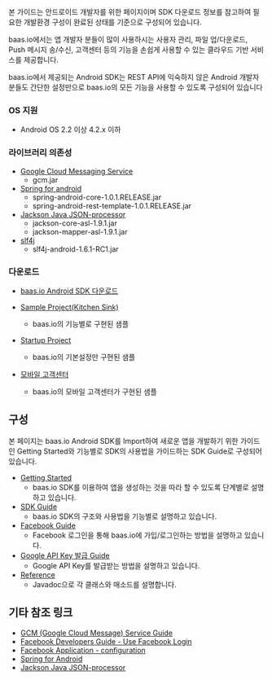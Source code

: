 본 가이드는 안드로이드 개발자를 위한 페이지이며 SDK 다운로드 정보를 참고하여 필요한 개발환경 구성이 완료된 상태를 기준으로 구성되어 있습니다.

baas.io에서는 앱 개발자 분들이 많이 사용하시는 사용자 관리, 파일 업/다운로드, Push 메시지 송/수신, 고객센터 등의 기능을 손쉽게 사용할 수 있는 클라우드 기반 서비스를 제공합니다.

baas.io에서 제공되는 Android SDK는 REST API에 익숙하지 않은 Android 개발자 분들도 간단한 설정만으로 baas.io의 모든 기능을 사용할 수 있도록 구성되어 있습니다


### OS 지원

- Android OS 2.2 이상 4.2.x 이하

### 라이브러리 의존성

- <a href="https://github.com/baasio/baas.io-sdk-android/wiki/Getting-Started" target="_blank">Google Cloud Messaging Service</a><br>
	- gcm.jar
- <a href="http://www.springsource.org/spring-android" target="_blank">Spring for android</a><br>
	- spring-android-core-1.0.1.RELEASE.jar
	- spring-android-rest-template-1.0.1.RELEASE.jar
- <a href="http://jackson.codehaus.org/" target="_blank">Jackson Java JSON-processor</a><br>
	- jackson-core-asl-1.9.1.jar
	- jackson-mapper-asl-1.9.1.jar
- <a href="http://www.slf4j.org/" target="_blank">slf4j</a><br>
	- slf4j-android-1.6.1-RC1.jar

### 다운로드

- [baas.io Android SDK 다운로드](https://github.com/baasio/baas.io-sdk-android/wiki/Version-History)

- [Sample Project(Kitchen Sink)](https://github.com/baasio/baas.io-sample-android/archive/master.zip)
	- baas.io의 기능별로 구현된 샘플
- [Startup Project](https://github.com/baasio/baas.io-startup-android/archive/master.zip)
	- baas.io의 기본설정만 구현된 샘플
- [모바일 고객센터](https://github.com/baasio/baas.io-helpcenter-android/archive/master.zip)
	- baas.io의 모바일 고객센터가 구현된 샘플


## 구성

본 페이지는 baas.io Android SDK를 Import하여 새로운 앱을 개발하기 위한 가이드인 Getting Started와 기능별로 SDK의 사용법을 가이드하는 SDK Guide로 구성되어 있습니다.

- <a href="https://github.com/baasio/baas.io-sdk-android/wiki/Getting-Started" target="_blank">Getting Started</a><br>
	- baas.io SDK를 이용하여 앱을 생성하는 것을 따라 할 수 있도록 단계별로 설명하고 있습니다. 
- <a href="https://github.com/baasio/baas.io-sdk-android/wiki/Android-SDK-Guide" target="_blank">SDK Guide</a><br>
	- baas.io SDK의 구조와 사용법을 기능별로 설명하고 있습니다.
- <a href="https://github.com/baasio/baas.io-sdk-android/wiki/Facebook-Guide" target="_blank">Facebook Guide</a><br>
	- Facebook 로그인을 통해 baas.io에 가입/로그인하는 방법을 설명하고 있습니다.
- <a href="https://github.com/baasio/baas.io-sdk-android/wiki/How-to-Get-Google-API-Key" target="_blank">Google API Key 발급 Guide</a><br>
	- Google API Key를 발급받는 방법을 설명하고 있습니다.
- <a href="http://baasio.github.io/baas.io-sdk-android/api" target="_blank">Reference</a><br>
	- Javadoc으로 각 클래스와 매소드를 설명합니다.

## 기타 참조 링크
- <a href="http://developer.android.com/google/gcm/index.html" target="_blank">GCM (Google Cloud Message) Service Guide</a><br>
- <a href="https://developers.facebook.com/docs/howtos/androidsdk/3.0/login-with-facebook/" target="_blank">Facebook Developers Guide - Use Facebook Login</a><br>
- <a href="https://developers.facebook.com/apps" target="_blank">Facebook Application - configuration</a><br>
- <a href="http://www.springsource.org/spring-android" target="_blank">Spring for Android</a><br>
- <a href="http://jackson.codehaus.org/" target="_blank">Jackson Java JSON-processor</a><br>
